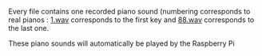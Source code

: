 Every file contains one recorded piano sound (numbering corresponds to real pianos : [1.wav](1.wav) corresponds to the first key and [88.wav](88.wav) corresponds to the last one.

These piano sounds will automatically be played by the Raspberry Pi
